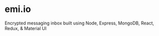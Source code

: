 # emi.io
Encrypted messaging inbox built using Node, Express, MongoDB, React, Redux, &amp; Material UI
